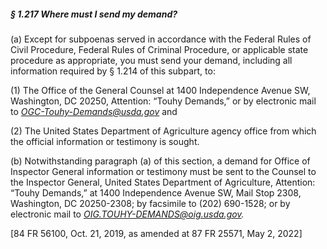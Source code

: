 ##### § 1.217 Where must I send my demand? #####

(a) Except for subpoenas served in accordance with the Federal Rules of Civil Procedure, Federal Rules of Criminal Procedure, or applicable state procedure as appropriate, you must send your demand, including all information required by § 1.214 of this subpart, to:

(1) The Office of the General Counsel at 1400 Independence Avenue SW, Washington, DC 20250, Attention: “Touhy Demands,” or by electronic mail to *OGC-Touhy-Demands@usda.gov* and

(2) The United States Department of Agriculture agency office from which the official information or testimony is sought.

(b) Notwithstanding paragraph (a) of this section, a demand for Office of Inspector General information or testimony must be sent to the Counsel to the Inspector General, United States Department of Agriculture, Attention: “Touhy Demands,” at 1400 Independence Avenue SW, Mail Stop 2308, Washington, DC 20250-2308; by facsimile to (202) 690-1528; or by electronic mail to *OIG.TOUHY-DEMANDS@oig.usda.gov.*

[84 FR 56100, Oct. 21, 2019, as amended at 87 FR 25571, May 2, 2022]